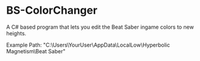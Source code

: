 # BS-ColorChanger
A C# based program that lets you edit the Beat Saber ingame colors to new heights.

Example Path: "C:\Users\YourUser\AppData\LocalLow\Hyperbolic Magnetism\Beat Saber"
